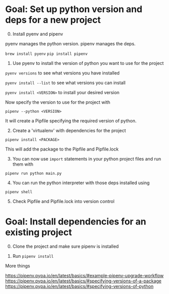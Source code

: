 # Goal: Set up python version and deps for a new project

0. Install pyenv and pipenv

pyenv manages the python version. pipenv manages the deps.

`brew install pyenv`
`pip install pipenv`

1. Use pyenv to install the version of python you want to use for the project

`pyenv versions` to see what versions you have installed

`pyenv install --list` to see what versions you can install

`pyenv install <VERSION>` to install your desired version

Now specify the version to use for the project with

`pipenv --python <VERSION>`

It will create a Pipfile specifying the required version of python.

2. Create a 'virtualenv' with dependencies for the project

`pipenv install <PACKAGE>`

This will add the package to the Pipfile and Pipfile.lock

3. You can now use `import` statements in your python project files and run them with 

`pipenv run python main.py`

4. You can run the python interpreter with those deps installed using

`pipenv shell`

5. Check Pipfile and Pipfile.lock into version control

# Goal: Install dependencies for an existing project

0. Clone the project and make sure pipenv is installed

1. Run `pipenv install`

More things

https://pipenv.pypa.io/en/latest/basics/#example-pipenv-upgrade-workflow
https://pipenv.pypa.io/en/latest/basics/#specifying-versions-of-a-package
https://pipenv.pypa.io/en/latest/basics/#specifying-versions-of-python

